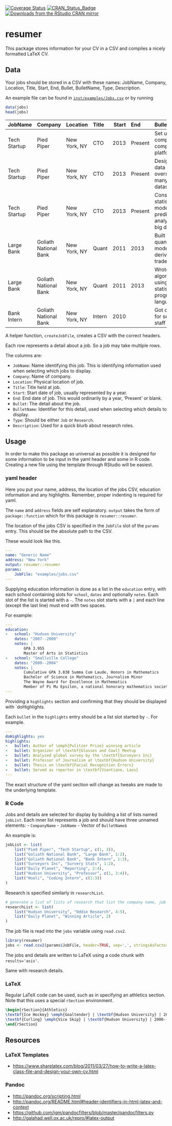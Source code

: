 <!-- README.md is generated from README.Rmd. Please edit that file -->

[![Coverage
Status](https://img.shields.io/codecov/c/github/jaredlander/resumer/master.svg)](https://codecov.io/github/jaredlander/resumer?branch=master)
[![CRAN_Status_Badge](https://www.r-pkg.org/badges/version/resumer)](https://cran.r-project.org/package=resumer)
[![Downloads from the RStudio CRAN
mirror](https://cranlogs.r-pkg.org/badges/resumer)](https://cran.r-project.org/package=resumer)

# resumer

This package stores information for your CV in a CSV and compiles a
nicely formatted LaTeX CV.

## Data

Your jobs should be stored in a CSV with these names: JobName, Company,
Location, Title, Start, End, Bullet, BulletName, Type, Description.

An example file can be found in
[`inst/examples/Jobs.csv`](https://github.com/jaredlander/resumer/blob/master/inst/examples/Jobs.csv)
or by running

``` r
data(jobs)
head(jobs)
```

| JobName      | Company               | Location     | Title  | Start | End     | Bullet                                                              | BulletName | Type | Description |
|:-------------|:----------------------|:-------------|:-------|------:|:--------|:--------------------------------------------------------------------|-----------:|:-----|:------------|
| Tech Startup | Pied Piper            | New York, NY | CTO    |  2013 | Present | Set up company’s computing platform                                 |          1 | Job  |             |
| Tech Startup | Pied Piper            | New York, NY | CTO    |  2013 | Present | Designed data strategy overseeing many datasources                  |          2 | Job  |             |
| Tech Startup | Pied Piper            | New York, NY | CTO    |  2013 | Present | Constructed statistical models for predictive analytics of big data |          3 | Job  |             |
| Large Bank   | Goliath National Bank | New York, NY | Quant  |  2011 | 2013    | Built quantitative models for derivatives trades                    |          1 | Job  |             |
| Large Bank   | Goliath National Bank | New York, NY | Quant  |  2011 | 2013    | Wrote algorithms using the R statistical programming language       |          2 | Job  |             |
| Bank Intern  | Goliath National Bank | New York, NY | Intern |  2010 |         | Got coffee for senior staff                                         |          1 | Job  |             |

A helper function, `createJobFile`, creates a CSV with the correct
headers.

Each row represents a detail about a job. So a job may take multiple
rows.

The columns are:

-   `JobName`: Name identifying this job. This is identifying
    information used when selecting which jobs to display.
-   `Company`: Name of company.
-   `Location`: Physical location of job.
-   `Title`: Title held at job.
-   `Start`: Start date of job, usually represented by a year.
-   `End`: End date of job. This would ordinarily by a year, ‘Present’
    or blank.
-   `Bullet`: The detail about the job.
-   `BulletName`: Identifier for this detail, used when selecting which
    details to display.
-   `Type`: Should be either `Job` or `Research`.
-   `Description`: Used for a quick blurb about research roles.

## Usage

In order to make this package as universal as possible it is designed
for some information to be input in the yaml header and some in R code.
Creating a new file using the template through RStudio will be easiest.

### yaml header

Here you put your name, address, the location of the jobs CSV, education
information and any highlights. Remember, proper indenting is required
for yaml.

The `name` and `address` fields are self explanatory. `output` takes the
form of `package::function` which for this package is
`resumer::resumer`.

The location of the jobs CSV is specified in the `JobFile` slot of the
`params` entry. This should be the absolute path to the CSV.

These would look like this.

``` yaml
---
name: "Generic Name"
address: "New York"
output: resumer::resumer
params:
    JobFile: "examples/jobs.csv"
---
```

Supplying education information is done as a list in the `education`
entry, with each school containing slots for `school`, `dates` and
optionally `notes`. Each slot of the list is started with a `-`. The
`notes` slot starts with a `|` and each line (except the last line) must
end with two spaces.

For example:

``` yaml
---
education:
-   school: "Hudson University"
    dates: "2007--2009"
    notes: |
        GPA 3.955  
        Master of Arts in Statistics
-   school: "Smallville College"
    dates: "2000--2004"
    notes: |
        Cumulative GPA 3.838 Summa Cum Laude, Honors in Mathematics  
        Bachelor of Science in Mathematics, Journalism Minor  
        The Wayne Award for Excellence in Mathematics  
        Member of Pi Mu Epsilon, a national honorary mathematics society
---
```

Providing a `highlights` section and confirming that they should be
displayed with \`doHighlights.

Each `bullet` in the `highlights` entry should be a list slot started by
`-`. For example.

``` yaml
---
doHighlights: yes
highlights:
-   bullet: Author of \emph{Pulitzer Prize} winning article
-   bullet: Organizer of \textbf{Glasses and Cowl} Meetup
-   bullet: Analyzed global survey by the \textbf{Surveyors Inc}
-   bullet: Professor of Journalism at \textbf{Hudson University}
-   bullet: Thesis on \textbf{Facial Recognition Errors}
-   bullet: Served as reporter in \textbf{Vientiane, Laos}
---
```

The exact structure of the yaml section will change as tweaks are made
to the underlying template.

### R Code

Jobs and details are selected for display by building a list of lists
named `jobList`. Each inner list represents a job and should have three
unnamed elements: - `CompanyName` - `JobName` - Vector of `BulletName`s

An example is:

``` r
jobList <- list(
    list("Pied Piper", "Tech Startup", c(1, 3)),
    list("Goliath National Bank", "Large Bank", 1:2),
    list("Goliath National Bank", "Bank Intern", 1:3),
    list("Surveyors Inc", "Survery Stats", 1:2),
    list("Daily Planet", "Reporting", 2:4),
    list("Hudson University", "Professor", c(1, 3:4)),
    list("Hooli", "Coding Intern", c(1:3))
)
```

Research is specified similarly in `researchList`.

``` r
# generate a list of lists of research that list the company name, job name and bullet
researchList <- list(
    list("Hudson University", "Oddie Research", 4:5),
    list("Daily Planet", "Winning Article", 2)
)
```

The job file is read into the `jobs` variable using `read.csv2`.

``` r
library(resumer)
jobs <- read.csv2(params$JobFile, header=TRUE, sep=',', stringsAsFactors=FALSE)
```

The jobs and details are written to LaTeX using a code chunk with
`results='asis'`.

Same with research details.

### LaTeX

Regular LaTeX code can be used, such as in specifying an athletics
section. Note that this uses a special `rSection` environment.

``` latex
\begin{rSection}{Athletics}
\textbf{Ice Hockey} \emph{Goaltender} | \textbf{Hudson University} | 2000--2004 \\
\textbf{Curling} \emph{Vice Skip} | \textbf{Hudson University} | 2000--2004
\end{rSection}
```

## Resources

### LaTeX Templates

-   <https://www.sharelatex.com/blog/2011/03/27/how-to-write-a-latex-class-file-and-design-your-own-cv.html>

### Pandoc

-   <http://pandoc.org/scripting.html>
-   <http://pandoc.org/README.html#header-identifiers-in-html-latex-and-context>
-   <https://github.com/jgm/pandocfilters/blob/master/pandocfilters.py>
-   <http://galahad.well.ox.ac.uk/repro/#latex-output>
